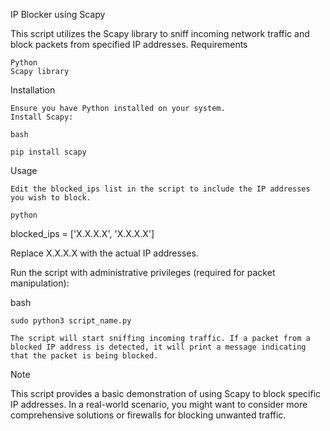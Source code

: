 IP Blocker using Scapy

This script utilizes the Scapy library to sniff incoming network traffic and block packets from specified IP addresses.
Requirements

    Python
    Scapy library

Installation

    Ensure you have Python installed on your system.
    Install Scapy:

    bash

    pip install scapy

Usage

    Edit the blocked_ips list in the script to include the IP addresses you wish to block.

    python

blocked_ips = ['X.X.X.X', 'X.X.X.X']

Replace X.X.X.X with the actual IP addresses.

Run the script with administrative privileges (required for packet manipulation):

bash

    sudo python3 script_name.py

    The script will start sniffing incoming traffic. If a packet from a blocked IP address is detected, it will print a message indicating that the packet is being blocked.

Note

This script provides a basic demonstration of using Scapy to block specific IP addresses. In a real-world scenario, you might want to consider more comprehensive solutions or firewalls for blocking unwanted traffic.
